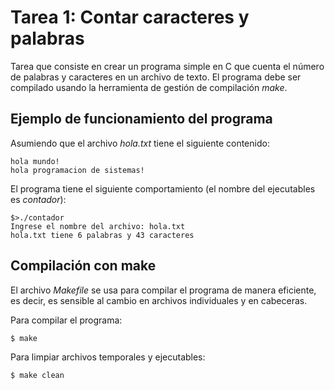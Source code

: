 # Tarea 1: Contar caracteres y palabras
Tarea que consiste en crear un programa simple en C que cuenta el número de palabras y caracteres en un archivo de texto.
El programa debe ser compilado usando la herramienta de gestión de compilación *make*.

## Ejemplo de funcionamiento del programa
Asumiendo que el archivo *hola.txt* tiene el siguiente contenido:
```
hola mundo!
hola programacion de sistemas!
```
El programa tiene el siguiente comportamiento (el nombre del ejecutables es *contador*):
```
$>./contador
Ingrese el nombre del archivo: hola.txt
hola.txt tiene 6 palabras y 43 caracteres
```

## Compilación con make
El archivo *Makefile* se usa para compilar el programa de manera eficiente, es decir, es sensible al cambio en archivos individuales y en cabeceras.

Para compilar el programa:
```
$ make
```

Para limpiar archivos temporales y ejecutables:
```
$ make clean
```
